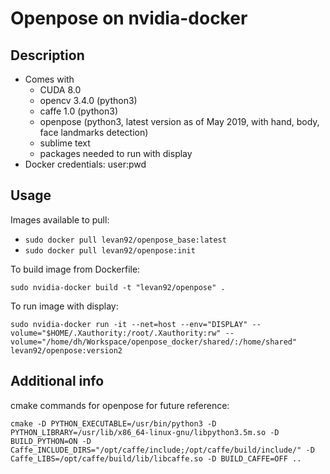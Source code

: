 # Openpose on nvidia-docker

## Description
- Comes with 
    - CUDA 8.0
    - opencv 3.4.0 (python3)
    - caffe 1.0 (python3)
    - openpose (python3, latest version as of May 2019, with hand, body, face landmarks detection)
    - sublime text
    - packages needed to run with display
- Docker credentials: user:pwd

## Usage
Images available to pull:
- `sudo docker pull levan92/openpose_base:latest`
- `sudo docker pull levan92/openpose:init`

To build image from Dockerfile:

`sudo nvidia-docker build -t "levan92/openpose" .`

To run image with display:

`sudo nvidia-docker run -it --net=host --env="DISPLAY" --volume="$HOME/.Xauthority:/root/.Xauthority:rw" --volume="/home/dh/Workspace/openpose_docker/shared/:/home/shared" levan92/openpose:version2`


## Additional info
cmake commands for openpose for future reference:
```
cmake -D PYTHON_EXECUTABLE=/usr/bin/python3 -D PYTHON_LIBRARY=/usr/lib/x86_64-linux-gnu/libpython3.5m.so -D BUILD_PYTHON=ON -D Caffe_INCLUDE_DIRS="/opt/caffe/include;/opt/caffe/build/include/" -D Caffe_LIBS=/opt/caffe/build/lib/libcaffe.so -D BUILD_CAFFE=OFF ..
```
